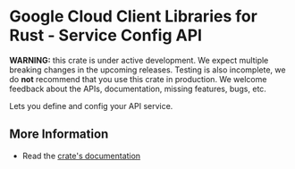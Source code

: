 # Google Cloud Client Libraries for Rust - Service Config API

<!-- Code generated by sidekick. DO NOT EDIT. -->

**WARNING:** this crate is under active development. We expect multiple breaking
changes in the upcoming releases. Testing is also incomplete, we do **not**
recommend that you use this crate in production. We welcome feedback about the
APIs, documentation, missing features, bugs, etc.

Lets you define and config your API service.

## More Information

* Read the [crate's documentation](https://docs.rs/gcp-sdk-api/latest/gcp-sdk-api)
